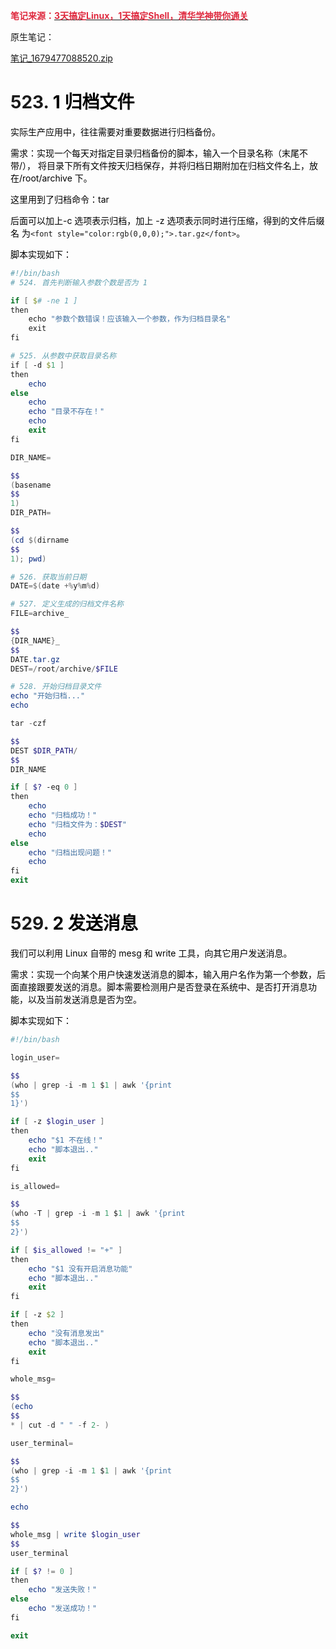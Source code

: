 **<font style="color:#DF2A3F;">笔记来源：</font>**[**<font style="color:#DF2A3F;">3天搞定Linux，1天搞定Shell，清华学神带你通关</font>**](https://www.bilibili.com/video/BV1WY4y1H7d3?p=9&vd_source=e8046ccbdc793e09a75eb61fe8e84a30)

 原生笔记：

[笔记_1679477088520.zip](https://www.yuque.com/attachments/yuque/0/2023/zip/22334924/1690693960113-7b48d8da-5102-45c1-afa7-3fb1c58a011b.zip)

# 523. <font style="color:rgb(0,0,0);">1 归档文件 </font>
<font style="color:rgb(0,0,0);">实际生产应用中，往往需要对重要数据进行归档备份。 </font>

<font style="color:rgb(0,0,0);">需求：实现一个每天对指定目录归档备份的脚本，输入一个目录名称（末尾不带/）， 将目录下所有文件按天归档保存，并将归档日期附加在归档文件名上，放在/root/archive 下。 </font>

<font style="color:rgb(0,0,0);">这里用到了归档命令：tar </font>

<font style="color:rgb(0,0,0);">后面可以加上-c 选项表示归档，加上 -z 选项表示同时进行压缩，得到的文件后缀名 为</font>`<font style="color:rgb(0,0,0);">.tar.gz</font>`<font style="color:rgb(0,0,0);">。 </font>

<font style="color:rgb(0,0,0);">脚本实现如下： </font>

```powershell
#!/bin/bash
# 524. 首先判断输入参数个数是否为 1

if [ $# -ne 1 ]
then
	echo "参数个数错误！应该输入一个参数，作为归档目录名"
	exit
fi

# 525. 从参数中获取目录名称
if [ -d $1 ]
then
	echo
else
	echo
	echo "目录不存在！"
	echo
	exit
fi

DIR_NAME=

$$
(basename 
$$
1)
DIR_PATH=

$$
(cd $(dirname 
$$
1); pwd)

# 526. 获取当前日期
DATE=$(date +%y%m%d)

# 527. 定义生成的归档文件名称
FILE=archive_

$$
{DIR_NAME}_
$$
DATE.tar.gz
DEST=/root/archive/$FILE

# 528. 开始归档目录文件
echo "开始归档..."
echo

tar -czf 

$$
DEST $DIR_PATH/
$$
DIR_NAME

if [ $? -eq 0 ]
then
 	echo
	echo "归档成功！"
	echo "归档文件为：$DEST"
	echo
else
 	echo "归档出现问题！"
	echo
fi
exit
```



# 529. <font style="color:rgb(0,0,0);">2 发送消息 </font>
<font style="color:rgb(0,0,0);">我们可以利用 </font><font style="color:rgb(0,0,0);">Linux </font><font style="color:rgb(0,0,0);">自带的 </font><font style="color:rgb(0,0,0);">mesg </font><font style="color:rgb(0,0,0);">和 </font><font style="color:rgb(0,0,0);">write </font><font style="color:rgb(0,0,0);">工具，向其它用户发送消息。 </font>

<font style="color:rgb(0,0,0);">需求：实现一个向某个用户快速发送消息的脚本，输入用户名作为第一个参数，后面直接跟要发送的消息。脚本需要检测用户是否登录在系统中、是否打开消息功能，以及当前发送消息是否为空。 </font>

<font style="color:rgb(0,0,0);">脚本实现如下：</font>

```powershell
#!/bin/bash

login_user=

$$
(who | grep -i -m 1 $1 | awk '{print 
$$
1}')

if [ -z $login_user ]
then
	echo "$1 不在线！"
	echo "脚本退出.."
	exit
fi

is_allowed=

$$
(who -T | grep -i -m 1 $1 | awk '{print 
$$
2}')

if [ $is_allowed != "+" ]
then
	echo "$1 没有开启消息功能"
	echo "脚本退出.."
	exit
fi

if [ -z $2 ]
then
	echo "没有消息发出"
	echo "脚本退出.."
	exit
fi

whole_msg=

$$
(echo 
$$
* | cut -d " " -f 2- )

user_terminal=

$$
(who | grep -i -m 1 $1 | awk '{print 
$$
2}')

echo 

$$
whole_msg | write $login_user 
$$
user_terminal

if [ $? != 0 ]
then
	echo "发送失败！"
else
	echo "发送成功！"
fi

exit
```

